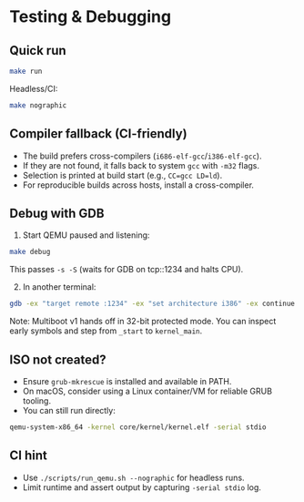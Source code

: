 # Testing & Debugging

## Quick run

```bash
make run
```

Headless/CI:
```bash
make nographic
```

## Compiler fallback (CI-friendly)

- The build prefers cross-compilers (`i686-elf-gcc`/`i386-elf-gcc`).
- If they are not found, it falls back to system `gcc` with `-m32` flags.
- Selection is printed at build start (e.g., `CC=gcc LD=ld`).
- For reproducible builds across hosts, install a cross-compiler.

## Debug with GDB

1. Start QEMU paused and listening:
```bash
make debug
```
This passes `-s -S` (waits for GDB on tcp::1234 and halts CPU).

2. In another terminal:
```bash
gdb -ex "target remote :1234" -ex "set architecture i386" -ex continue
```
Note: Multiboot v1 hands off in 32-bit protected mode. You can inspect early symbols and step from `_start` to `kernel_main`.

## ISO not created?
- Ensure `grub-mkrescue` is installed and available in PATH.
- On macOS, consider using a Linux container/VM for reliable GRUB tooling.
- You can still run directly:
```bash
qemu-system-x86_64 -kernel core/kernel/kernel.elf -serial stdio
```

## CI hint
- Use `./scripts/run_qemu.sh --nographic` for headless runs.
- Limit runtime and assert output by capturing `-serial stdio` log.
